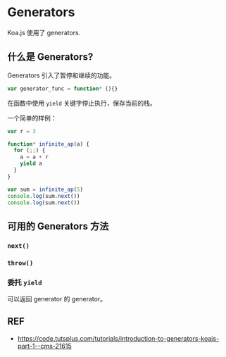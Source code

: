 # Generators

Koa.js 使用了 generators. 

## 什么是 Generators?

Generators 引入了暂停和继续的功能。

```js
var generator_func = function* (){}
```

在函数中使用 `yield` 关键字停止执行，保存当前的栈。

一个简单的样例：

```js
var r = 3

function* infinite_ap(a) {
  for (;;) {
    a = a + r
    yield a
  }
}

var sum = infinite_ap(5)
console.log(sum.next())
console.log(sum.next())
```

## 可用的 Generators 方法

### `next()`

### `throw()`

### 委托 `yield`

可以返回 generator 的 generator。



## REF

- https://code.tutsplus.com/tutorials/introduction-to-generators-koajs-part-1--cms-21615